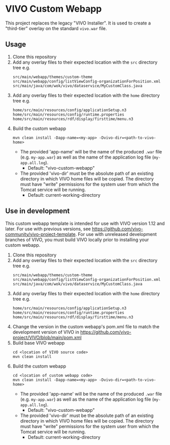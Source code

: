 # VIVO Custom Webapp

This project replaces the legacy "VIVO Installer". It is used to create a "third-tier" overlay on the standard `vivo.war` file.

## Usage

1. Clone this repository
2. Add any overlay files to their expected location with the `src` directory tree
   e.g.
   ```
   src/main/webapp/themes/custom-theme
   src/main/webapp/config/listViewConfig-organizationForPosition.xml
   src/main/java/com/wok/vivo/dataservice/MyCustomClass.java
   ```
3. Add any overlay files to their expected location with the `home` directory tree
   e.g.
   ```
   home/src/main/resources/config/applicationSetup.n3
   home/src/main/resources/config/runtime.properties
   home/src/main/resources/rdf/display/firsttime/menu.n3
   ```
4. Build the custom webapp
   ```
   mvn clean install -Dapp-name=<my-app> -Dvivo-dir=<path-to-vivo-home>
   ```
   - The provided 'app-name' will be the name of the produced `.war` file (e.g. `my-app.war`) as well as the name of the application log file (`my-app.all.log`).
      - Default: "vivo-custom-webapp"
   - The provided 'vivo-dir' must be the absolute path of an existing directory in which VIVO home files will be copied. The directory must have "write" permissions for the system user from which the Tomcat service will be running.
      - Default: current-working-directory

## Use in development

This custom webapp template is intended for use with VIVO version 1.12 and later. For use with previous versions, see https://github.com/vivo-community/vivo-project-template. For use with unreleased development branches of VIVO, you must build VIVO locally prior to installing your custom webapp. 

1. Clone this repository
2. Add any overlay files to their expected location with the `src` directory tree
   e.g.
   ```
   src/main/webapp/themes/custom-theme
   src/main/webapp/config/listViewConfig-organizationForPosition.xml
   src/main/java/com/wok/vivo/dataservice/MyCustomClass.java
   ```
3. Add any overlay files to their expected location with the `home` directory tree
   e.g.
   ```
   home/src/main/resources/config/applicationSetup.n3
   home/src/main/resources/config/runtime.properties
   home/src/main/resources/rdf/display/firsttime/menu.n3
   ```
4. Change the version in the custom webapp's pom.xml file to match the development version of VIVO in https://github.com/vivo-project/VIVO/blob/main/pom.xml
5. Build base VIVO webapp
   ```
   cd <location of VIVO source code>
   mvn clean install
   ```  
6. Build the custom webapp
   ```
   cd <location of custom webapp code>
   mvn clean install -Dapp-name=<my-app> -Dvivo-dir=<path-to-vivo-home>
   ```
   - The provided 'app-name' will be the name of the produced `.war` file (e.g. `my-app.war`) as well as the name of the application log file (`my-app.all.log`).
     - Default: "vivo-custom-webapp"
   - The provided 'vivo-dir' must be the absolute path of an existing directory in which VIVO home files will be copied. The directory must have "write" permissions for the system user from which the Tomcat service will be running.
     - Default: current-working-directory